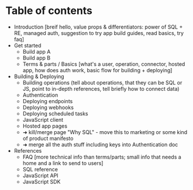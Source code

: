 # Table of contents

* Introduction [breif hello, value props & differentiators: power of SQL + RE, managed auth, suggestion to try app build guides, read basics, try faq]
* Get started
  * Build app A
  * Build app B
  * Terms & parts / Basics [what's a user, operation, connector, hosted app, how does auth work, basic flow for building + deploying]
* Building & Deploying
  * Building operations (tell about operations, that they can be SQL or JS, point to in-depth references, tell briefly how to connect data)
  * Authentication
  * Deploying endpoints
  * Deploying webhooks
  * Deploying scheduled tasks
  * JavaScript client
  * Hosted app pages
  * ➜ kill/merge page "Why SQL" - move this to marketing or some kind of product manifesto
  * ➜ merge all the auth stuff including keys into Authentication doc
* References
  * FAQ [more technical info than terms/parts; small info that needs a home and a link to send to users]
  * SQL reference
  * JavaScript API
  * JavaScript SDK
